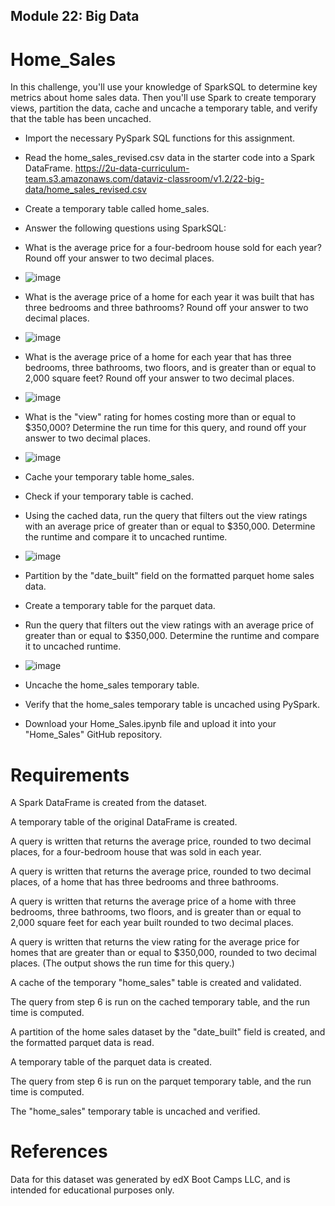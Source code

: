 ## Module 22: Big Data

# Home_Sales

In this challenge, you'll use your knowledge of SparkSQL to determine key metrics about home sales data. Then you'll use Spark to create temporary views, partition the data, cache and uncache a temporary table, and verify that the table has been uncached.

* Import the necessary PySpark SQL functions for this assignment.

* Read the home_sales_revised.csv data in the starter code into a Spark DataFrame.
https://2u-data-curriculum-team.s3.amazonaws.com/dataviz-classroom/v1.2/22-big-data/home_sales_revised.csv

* Create a temporary table called home_sales.

* Answer the following questions using SparkSQL:

* What is the average price for a four-bedroom house sold for each year? Round off your answer to two decimal places.
* 
   ![image](https://user-images.githubusercontent.com/12514249/230746448-95a35e08-9214-46cc-afc3-e8e5bd5b746f.png)

* What is the average price of a home for each year it was built that has three bedrooms and three bathrooms? Round off your answer to two decimal places.
* 
   ![image](https://user-images.githubusercontent.com/12514249/230778643-82e8e0f3-1824-4eac-b61c-99c8519757fd.png)

* What is the average price of a home for each year that has three bedrooms, three bathrooms, two floors, and is greater than or equal to 2,000 square feet? Round off your answer to two decimal places.
* 
   ![image](https://user-images.githubusercontent.com/12514249/230778705-d171b91d-536f-40ff-b606-a3330fdbfdc6.png)

* What is the "view" rating for homes costing more than or equal to $350,000? Determine the run time for this query, and round off your answer to two decimal places.
*  
  ![image](https://user-images.githubusercontent.com/12514249/230778751-e7d166eb-9521-4f68-8b43-61d5325d710e.png)


* Cache your temporary table home_sales.

* Check if your temporary table is cached.

* Using the cached data, run the query that filters out the view ratings with an average price of greater than or equal to $350,000. Determine the runtime and compare it to uncached runtime.
* 
   ![image](https://user-images.githubusercontent.com/12514249/230746524-3cb2ec95-407c-4ca2-b94e-2f85192cee91.png)

* Partition by the "date_built" field on the formatted parquet home sales data.

* Create a temporary table for the parquet data.

* Run the query that filters out the view ratings with an average price of greater than or equal to $350,000. Determine the runtime and compare it to uncached runtime.
* 
   ![image](https://user-images.githubusercontent.com/12514249/230746558-2cf1068b-99bc-453c-ba75-7c107b2119f6.png)

* Uncache the home_sales temporary table.

* Verify that the home_sales temporary table is uncached using PySpark.

* Download your Home_Sales.ipynb file and upload it into your "Home_Sales" GitHub repository.


# Requirements
A Spark DataFrame is created from the dataset. 

A temporary table of the original DataFrame is created. 

A query is written that returns the average price, rounded to two decimal places, for a four-bedroom house that was sold in each year. 

A query is written that returns the average price, rounded to two decimal places, of a home that has three bedrooms and three bathrooms. 

A query is written that returns the average price of a home with three bedrooms, three bathrooms, two floors, and is greater than or equal to 2,000 square feet for each year built rounded to two decimal places. 

A query is written that returns the view rating for the average price for homes that are greater than or equal to $350,000, rounded to two decimal places. (The output shows the run time for this query.) 

A cache of the temporary "home_sales" table is created and validated. 

The query from step 6 is run on the cached temporary table, and the run time is computed. 

A partition of the home sales dataset by the "date_built" field is created, and the formatted parquet data is read. 

A temporary table of the parquet data is created. 

The query from step 6 is run on the parquet temporary table, and the run time is computed. 

The "home_sales" temporary table is uncached and verified. 

# References
Data for this dataset was generated by edX Boot Camps LLC, and is intended for educational purposes only.

